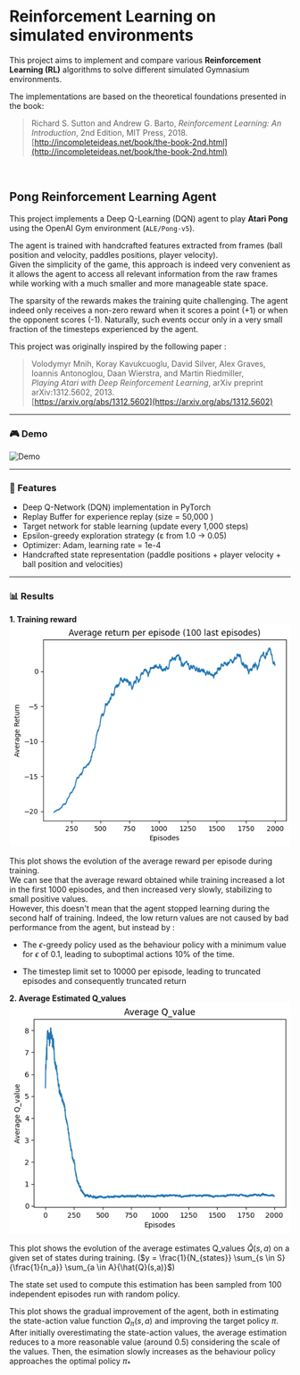 # Reinforcement Learning on simulated environments

This project aims to implement and compare various **Reinforcement Learning (RL)** algorithms to solve different simulated Gymnasium environments.  

The implementations are based on the theoretical foundations presented in the book:

> Richard S. Sutton and Andrew G. Barto, *Reinforcement Learning: An Introduction*, 2nd Edition, MIT Press, 2018.  
> [http://incompleteideas.net/book/the-book-2nd.html](http://incompleteideas.net/book/the-book-2nd.html)


<br>

## Pong Reinforcement Learning Agent

This project implements a Deep Q-Learning (DQN) agent to play **Atari Pong** using the OpenAI Gym environment (`ALE/Pong-v5`).  

The agent is trained with handcrafted features extracted from frames (ball position and velocity, paddles  positions, player velocity).  
Given the simplicity of the game, this approach is indeed very convenient as it allows the agent to access all relevant information from the raw frames while working with a much smaller and more manageable state space.

The sparsity of the rewards makes the training quite challenging. The agent indeed only receives a non-zero reward when it scores a point (+1) or when the opponent scores (-1). Naturally, such events occur only in a very small fraction of the timesteps experienced by the agent.

This project was originally inspired by the following paper :

> Volodymyr Mnih, Koray Kavukcuoglu, David Silver, Alex Graves, Ioannis Antonoglou, Daan Wierstra, and Martin Riedmiller,  
> *Playing Atari with Deep Reinforcement Learning*, arXiv preprint arXiv:1312.5602, 2013.  
> [https://arxiv.org/abs/1312.5602](https://arxiv.org/abs/1312.5602)

---
### 🎮 Demo

![Demo](images/dqn_2000_ep.gif)

---

### 📌 Features

- Deep Q-Network (DQN) implementation in PyTorch
- Replay Buffer for experience replay (size = 50,000 )
- Target network for stable learning (update every 1,000 steps)
- Epsilon-greedy exploration strategy (ε from 1.0 → 0.05)
- Optimizer: Adam, learning rate = 1e-4
- Handcrafted state representation (paddle positions + player velocity + ball position and velocities)

---

### 📊 Results

**1. Training reward**
![Training Reward](images/dqn_av_return.png)

This plot shows the evolution of the average reward per episode during training.  
We can see that the average reward obtained while training increased a lot in the first 1000 episodes, and then increased very slowly, stabilizing to small positive values.  
However, this doesn't mean that the agent stopped learning during the second half of training. Indeed, the low return values are not caused by bad performance from the agent, but instead by :

- The $\epsilon$-greedy policy used as the behaviour policy with a minimum value for $\epsilon$ of 0.1, leading to suboptimal actions 10% of the time.

- The timestep limit set to 10000 per episode, leading to truncated episodes and consequently truncated return


**2. Average Estimated Q_values**
![Training Reward](images/dqn_av_q_value.png)

This plot shows the evolution of the average estimates Q_values $\hat{Q}(s,a)$ on a given set of states during training. ($y = \frac{1}{N_{states}} \sum_{s \in S} {\frac{1}{n_a}} \sum_{a \in A}{\hat{Q}(s,a)}$)

The state set used to compute this estimation has been sampled from $100$ independent episodes run with random policy. 

This plot shows the gradual improvement of the agent, both in estimating the state-action value function $Q_{\pi}(s,a)$ and improving the target policy $\pi$.
After initially overestimating the state-action values, the average estimation reduces to a more reasonable value (around 0.5) considering the scale of the values. Then, the esimation slowly increases as the behaviour policy approaches the optimal policy $\pi_*$